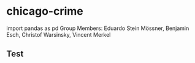 # chicago-crime
import pandas as pd
Group Members: Eduardo Stein Mössner, Benjamin Esch, Christof Warsinsky, Vincent Merkel

## Test
